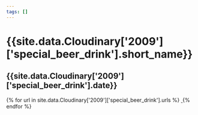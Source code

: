 ```yaml
---
tags: []
---
```

<div itemscope itemtype="http://schema.org/Photograph">
  <h1>{{site.data.Cloudinary['2009']['special_beer_drink'].short_name}}</h1>
  <h2 class="event-date">{{site.data.Cloudinary['2009']['special_beer_drink'].date}}</h2>
  {% for url in site.data.Cloudinary['2009']['special_beer_drink'].urls %}
    <a itemprop="image" class="swipebox" title="" href="{{ site.cloudinary.baseurl }}/{{ url }}">
      <img alt="" itemprop="thumbnailUrl" src="{{ site.cloudinary.baseurl }}/h_150/{{ url }}" />
      <meta itemprop="isFamilyFriendly" content="true" />
    </a>
  {% endfor %}
</div>
